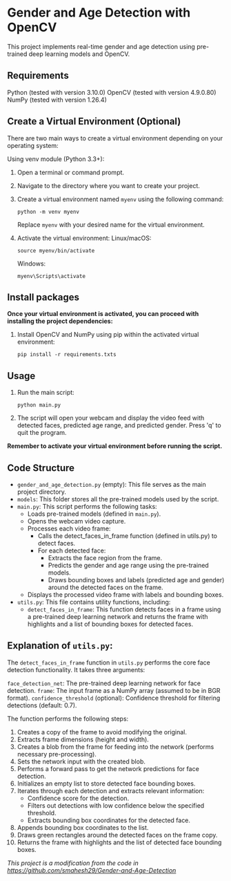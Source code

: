 # Gender and Age Detection with OpenCV

This project implements real-time gender and age detection using pre-trained deep learning models and OpenCV.

## Requirements

Python (tested with version 3.10.0)
OpenCV (tested with version 4.9.0.80)
NumPy (tested with version 1.26.4)

## Create a Virtual Environment (Optional)

There are two main ways to create a virtual environment depending on your operating system:

Using venv module (Python 3.3+):

1. Open a terminal or command prompt.

2. Navigate to the directory where you want to create your project.

3. Create a virtual environment named `myenv` using the following command:

   ```
   python -m venv myenv
   ```

   Replace `myenv` with your desired name for the virtual environment.

4. Activate the virtual environment:
   Linux/macOS:

   ```
   source myenv/bin/activate
   ```

   Windows:

   ```
   myenv\Scripts\activate
   ```

## Install packages

**Once your virtual environment is activated, you can proceed with installing the project dependencies:**

1. Install OpenCV and NumPy using pip within the activated virtual environment:

   ```
   pip install -r requirements.txts
   ```

## Usage

1. Run the main script:

   ```
   python main.py
   ```

2. The script will open your webcam and display the video feed with detected faces, predicted age range, and predicted gender. Press 'q' to quit the program.

**Remember to activate your virtual environment before running the script.**

## Code Structure

- `gender_and_age_detection.py` (empty): This file serves as the main project directory.
- `models`: This folder stores all the pre-trained models used by the script.
- `main.py`: This script performs the following tasks:
  - Loads pre-trained models (defined in `main.py`).
  - Opens the webcam video capture.
  - Processes each video frame:
    - Calls the detect_faces_in_frame function (defined in utils.py) to detect faces.
    - For each detected face:
      - Extracts the face region from the frame.
      - Predicts the gender and age range using the pre-trained models.
      - Draws bounding boxes and labels (predicted age and gender) around the detected faces on the frame.
  - Displays the processed video frame with labels and bounding boxes.
- `utils.py`: This file contains utility functions, including:
  - `detect_faces_in_frame`: This function detects faces in a frame using a pre-trained deep learning network and returns the frame with highlights and a list of bounding boxes for detected faces.

## Explanation of `utils.py`:

The `detect_faces_in_frame` function in `utils.py` performs the core face detection functionality. It takes three arguments:

`face_detection_net`: The pre-trained deep learning network for face detection.
`frame`: The input frame as a NumPy array (assumed to be in BGR format).
`confidence_threshold` (optional): Confidence threshold for filtering detections (default: 0.7).

The function performs the following steps:

1. Creates a copy of the frame to avoid modifying the original.
2. Extracts frame dimensions (height and width).
3. Creates a blob from the frame for feeding into the network (performs necessary pre-processing).
4. Sets the network input with the created blob.
5. Performs a forward pass to get the network predictions for face detection.
6. Initializes an empty list to store detected face bounding boxes.
7. Iterates through each detection and extracts relevant information:
   - Confidence score for the detection.
   - Filters out detections with low confidence below the specified threshold.
   - Extracts bounding box coordinates for the detected face.
8. Appends bounding box coordinates to the list.
9. Draws green rectangles around the detected faces on the frame copy.
10. Returns the frame with highlights and the list of detected face bounding boxes.

_This project is a modification from the code in https://github.com/smahesh29/Gender-and-Age-Detection_
